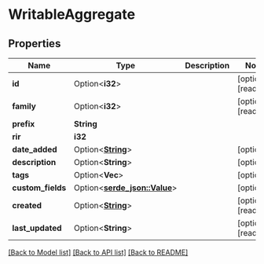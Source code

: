 # WritableAggregate

## Properties

Name | Type | Description | Notes
------------ | ------------- | ------------- | -------------
**id** | Option<**i32**> |  | [optional][readonly]
**family** | Option<**i32**> |  | [optional][readonly]
**prefix** | **String** |  | 
**rir** | **i32** |  | 
**date_added** | Option<[**String**](string.md)> |  | [optional]
**description** | Option<**String**> |  | [optional]
**tags** | Option<**Vec<String>**> |  | [optional]
**custom_fields** | Option<[**serde_json::Value**](.md)> |  | [optional]
**created** | Option<[**String**](string.md)> |  | [optional][readonly]
**last_updated** | Option<**String**> |  | [optional][readonly]

[[Back to Model list]](../README.md#documentation-for-models) [[Back to API list]](../README.md#documentation-for-api-endpoints) [[Back to README]](../README.md)


